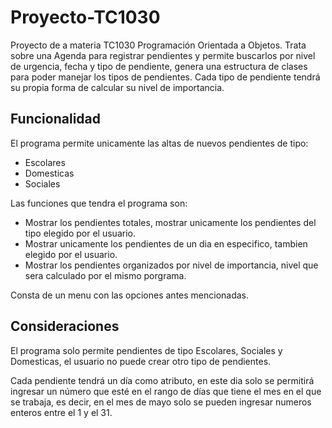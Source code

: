 # Proyecto-TC1030

Proyecto de a materia TC1030 Programación Orientada a Objetos. Trata sobre una Agenda para registrar pendientes y permite buscarlos por nivel de urgencia, fecha y tipo de pendiente, genera una estructura de clases para poder manejar los tipos de pendientes. Cada tipo de pendiente tendrá su propia forma de calcular su nivel de importancia.

## Funcionalidad

El programa permite unicamente las altas de nuevos pendientes de tipo:
  
 - Escolares
 - Domesticas
 - Sociales
 
Las funciones que tendra el programa son: 

  - Mostrar los pendientes totales, mostrar unicamente los pendientes del tipo elegido por el usuario.
  - Mostrar unicamente los pendientes de un dia en especifico, tambien elegido por el usuario.
  - Mostrar los pendientes organizados por nivel de importancia, nivel que sera calculado por el mismo porgrama.
  
Consta de un menu con las opciones antes mencionadas.

## Consideraciones 

El programa solo permite pendientes de tipo Escolares, Sociales y Domesticas, el usuario no puede crear otro tipo de pendientes.

Cada pendiente tendrá un día como atributo, en este dia solo se permitirá ingresar un número que esté en el rango de días que tiene el mes en el que se trabaja, es decir, en el mes de mayo solo se pueden ingresar numeros enteros entre el 1 y el 31. 


